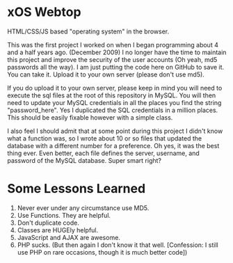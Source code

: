 xOS Webtop
=========

HTML/CSS/JS based "operating system" in the browser. 

This was the first project I worked on when I began programming about 4 and a half years ago. (December 2009) I no longer have the time to maintain this project and improve the security of the user accounts (Oh yeah, md5 passwords all the way). I am just putting the code here on GitHub to save it. You can take it. Upload it to your own server (please don't use md5). 

If you do upload it to your own server, please keep in mind you will need to execute the sql files at the root of this repository in MySQL. You will then need to update your MySQL credentials in all the places you find the string "password_here". Yes I duplicated the SQL credentials in a million places. This should be easily fixable however with a simple class. 

I also feel I should admit that at some point during this project I didn't know what a function was, so I wrote about 10 or so files that updated the database with a different number for a preference. Oh yes, it was the best thing ever. Even better, each file defines the server, username, and password of the MySQL database. Super smart right? 

Some Lessons Learned
=========

1. Never ever under any circumstance use MD5. 
2. Use Functions. They are helpful.
3. Don't duplicate code.
4. Classes are HUGEly helpful.
5. JavaScript and AJAX are awesome.
6. PHP sucks. (But then again I don't know it that well. [Confession: I still use PHP on rare occasions, though it is much better code])
